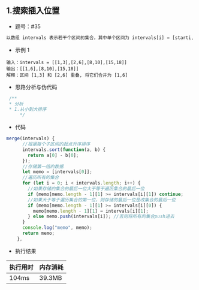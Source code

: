 ## 1.搜索插入位置

- 题号：#35

```js
以数组 intervals 表示若干个区间的集合，其中单个区间为 intervals[i] = [starti, endi] 。请你合并所有重叠的区间，并返回一个不重叠的区间数组，该数组需恰好覆盖输入中的所有区间。

```

- 示例 1

```
输入：intervals = [[1,3],[2,6],[8,10],[15,18]]
输出：[[1,6],[8,10],[15,18]]
解释：区间 [1,3] 和 [2,6] 重叠, 将它们合并为 [1,6]
```



- 思路分析与伪代码

```js
 /**
 * 分析
 * 1.从小到大排序
     */
```

- 代码

```js
merge(intervals) {
      //根据每个子区间的起点升序排序
      intervals.sort(function(a, b) {
        return a[0] - b[0];
      });
      //存储第一组的数据
      let memo = [intervals[0]];
      //遍历所有的集合
      for (let i = 0; i < intervals.length; i++) {
        //如果存储的集合的最后一位大于等于遍历集合的最后一位
        if (memo[memo.length - 1][1] >= intervals[i][1]) continue;
        //如果大于等于遍历集合的第一位，则存储的最后一位是改集合的最后一位
        if (memo[memo.length - 1][1] >= intervals[i][0]) {
          memo[memo.length - 1][1] = intervals[i][1];
        } else memo.push(intervals[i]); //否则将所有的集合push进去
      }
      console.log("memo", memo);
      return memo;
    },
```

- 执行结果

| 执行用时 | 内存消耗 |
| -------- | -------- |
| 104ms    | 39.3MB   |

